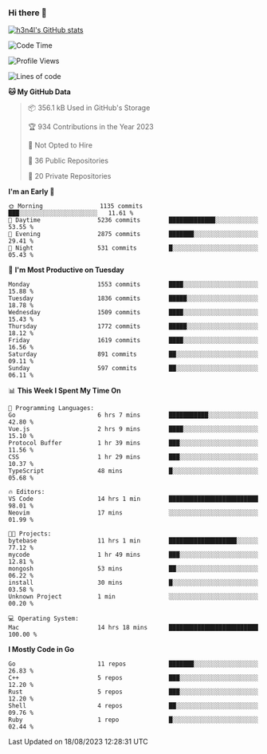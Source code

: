 ### Hi there 👋

[![h3n4l's GitHub stats](https://github-readme-stats.vercel.app/api?username=h3n4l&count_private=true&show_icons=true&theme=radical)](https://github.com/h3n4l/github-readme-stats)

<!--START_SECTION:waka-->
![Code Time](http://img.shields.io/badge/Code%20Time-1%2C504%20hrs%207%20mins-blue)

![Profile Views](http://img.shields.io/badge/Profile%20Views-3-blue)

![Lines of code](https://img.shields.io/badge/From%20Hello%20World%20I%27ve%20Written-2.8%20million%20lines%20of%20code-blue)

**🐱 My GitHub Data** 

> 📦 356.1 kB Used in GitHub's Storage 
 > 
> 🏆 934 Contributions in the Year 2023
 > 
> 🚫 Not Opted to Hire
 > 
> 📜 36 Public Repositories 
 > 
> 🔑 20 Private Repositories 
 > 
**I'm an Early 🐤** 

```text
🌞 Morning                1135 commits        ███░░░░░░░░░░░░░░░░░░░░░░   11.61 % 
🌆 Daytime                5236 commits        █████████████░░░░░░░░░░░░   53.55 % 
🌃 Evening                2875 commits        ███████░░░░░░░░░░░░░░░░░░   29.41 % 
🌙 Night                  531 commits         █░░░░░░░░░░░░░░░░░░░░░░░░   05.43 % 
```
📅 **I'm Most Productive on Tuesday** 

```text
Monday                   1553 commits        ████░░░░░░░░░░░░░░░░░░░░░   15.88 % 
Tuesday                  1836 commits        █████░░░░░░░░░░░░░░░░░░░░   18.78 % 
Wednesday                1509 commits        ████░░░░░░░░░░░░░░░░░░░░░   15.43 % 
Thursday                 1772 commits        █████░░░░░░░░░░░░░░░░░░░░   18.12 % 
Friday                   1619 commits        ████░░░░░░░░░░░░░░░░░░░░░   16.56 % 
Saturday                 891 commits         ██░░░░░░░░░░░░░░░░░░░░░░░   09.11 % 
Sunday                   597 commits         ██░░░░░░░░░░░░░░░░░░░░░░░   06.11 % 
```


📊 **This Week I Spent My Time On** 

```text
💬 Programming Languages: 
Go                       6 hrs 7 mins        ███████████░░░░░░░░░░░░░░   42.80 % 
Vue.js                   2 hrs 9 mins        ████░░░░░░░░░░░░░░░░░░░░░   15.10 % 
Protocol Buffer          1 hr 39 mins        ███░░░░░░░░░░░░░░░░░░░░░░   11.56 % 
CSS                      1 hr 29 mins        ███░░░░░░░░░░░░░░░░░░░░░░   10.37 % 
TypeScript               48 mins             █░░░░░░░░░░░░░░░░░░░░░░░░   05.68 % 

🔥 Editors: 
VS Code                  14 hrs 1 min        █████████████████████████   98.01 % 
Neovim                   17 mins             ░░░░░░░░░░░░░░░░░░░░░░░░░   01.99 % 

🐱‍💻 Projects: 
bytebase                 11 hrs 1 min        ███████████████████░░░░░░   77.12 % 
mycode                   1 hr 49 mins        ███░░░░░░░░░░░░░░░░░░░░░░   12.81 % 
mongosh                  53 mins             ██░░░░░░░░░░░░░░░░░░░░░░░   06.22 % 
install                  30 mins             █░░░░░░░░░░░░░░░░░░░░░░░░   03.58 % 
Unknown Project          1 min               ░░░░░░░░░░░░░░░░░░░░░░░░░   00.20 % 

💻 Operating System: 
Mac                      14 hrs 18 mins      █████████████████████████   100.00 % 
```

**I Mostly Code in Go** 

```text
Go                       11 repos            ███████░░░░░░░░░░░░░░░░░░   26.83 % 
C++                      5 repos             ███░░░░░░░░░░░░░░░░░░░░░░   12.20 % 
Rust                     5 repos             ███░░░░░░░░░░░░░░░░░░░░░░   12.20 % 
Shell                    4 repos             ██░░░░░░░░░░░░░░░░░░░░░░░   09.76 % 
Ruby                     1 repo              █░░░░░░░░░░░░░░░░░░░░░░░░   02.44 % 
```




 Last Updated on 18/08/2023 12:28:31 UTC
<!--END_SECTION:waka-->

